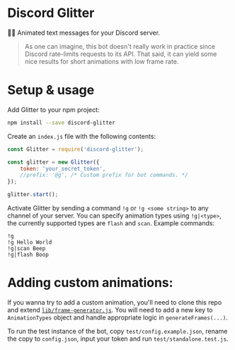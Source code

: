 # Discord Glitter
🌠🎇 Animated text messages for your Discord server.

> As one can imagine, this bot doesn't really work in practice since Discord rate-limits requests to its API. That said,
it can yield some nice results for short animations with low frame rate.

# Setup & usage

Add Glitter to your npm project:

```bash
npm install --save discord-glitter
```

Create an `index.js` file with the following contents:

```javascript
const Glitter = require('discord-glitter');

const glitter = new Glitter({
    token: 'your_secret_token',
    //prefix: '@g', /* Custom prefix for bot commands. */
});

glitter.start();
```

Activate Glitter by sending a command `!g` or `!g <some string>` to any channel of your server. You can specify
animation types using `!g|<type>`, the currently supported types are `flash` and `scan`. Example commands:

```
!g
!g Hello World
!g|scan Beep
!g|flash Boop
```

# Adding custom animations:

If you wanna try to add a custom animation, you'll need to clone this repo and  extend
[`lib/frame-generator.js`](./lib/frame-generator.js). You will need to add a new key to `AnimationTypes` object and
handle appropriate logic in `generateFrames(...)`. 

To run the test instance of the bot, copy `test/config.example.json`, rename the copy to `config.json`, input your token
and run `test/standalone.test.js`.
